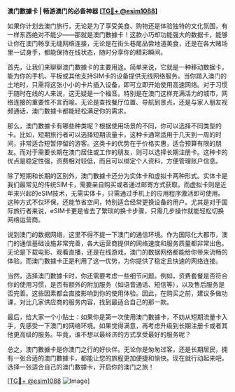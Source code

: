 **澳门數據卡 | 畅游澳门的必备神器 [[TG💪+ @esim1088](https://t.me/s/esim1088)]**

如果你计划去澳门旅行，无论是为了享受美食、购物还是体验独特的文化氛围，有一样东西绝对不能少——那就是澳门數據卡！这款小巧却功能强大的数据卡，能够让你在澳门畅享无缝网络连接，无论是在街头巷尾品尝地道美食，还是在各大赌场里一试身手，都能保持在线状态，随时分享你的精彩瞬间。

首先，让我们来聊聊澳门數據卡的主要用途。简单来说，它就是一种移动数据卡，能为你的手机、平板或其他支持SIM卡的设备提供无线网络服务。当你踏入澳门的土地时，只需将这张小小的卡片插入设备，即可立即开始使用高速网络。对于习惯于随时在线的人来说，这无疑是一个福音。特别是在澳门这样充满活力的城市，网络连接的重要性不言而喻。无论是查找餐厅位置、导航到景点，还是与家人朋友视频通话，澳门數據卡都能轻松满足你的需求。

那么，澳门數據卡有哪些种类呢？根据使用场景的不同，你可以选择不同类型的卡。比如，短期旅行者可以选择短期流量卡，这种卡通常适用于几天到一周的时间，非常适合短暂停留的游客。这类卡的优势在于价格实惠，适合预算有限的朋友。而对于需要长期在澳门居住或工作的朋友，则可以选择长期注册卡。这种卡的优点是稳定性强，资费相对较低，而且可以绑定个人资料，方便管理账户信息。

除了短期和长期的区别外，澳门數據卡还分为实体卡和虚拟卡两种形式。实体卡是我们最常见的传统SIM卡，需要亲自购买或者通过邮寄方式获取。而虚拟卡则是近年来兴起的eSIM技术，无需实体卡，只需通过手机上的应用程序激活即可使用。这种方式不仅环保，还能节省空间，特别适合经常更换设备的用户。尤其是对于国际旅行者来说，eSIM卡更是省去了繁琐的换卡步骤，只需几步操作就能轻松切换网络运营商。

说到澳门的数据网络，这里不得不提一下澳门的通信环境。作为国际化大都市，澳门的通信基础设施非常完善，各大运营商提供的网络速度和服务质量都非常出色。无论是下载电影、观看直播，还是在线游戏，澳门的数据网络都能给你带来流畅的体验。而澳门數據卡正是利用了这一优势，为你提供了稳定且快速的网络连接。

当然，选择澳门數據卡时，你还需要考虑一些细节问题。例如，资费套餐是否符合你的使用习惯，是否有额外的附加服务（如语音通话、短信等），以及售后服务是否完善。这些因素都会直接影响到你的使用体验。因此，在购买之前，建议多做功课，对比几家供应商的服务内容，找到最适合自己的那一款。

最后，给大家一个小贴士：如果你是第一次使用澳门數據卡，不妨从短期流量卡入手，先感受一下澳门的网络环境。如果觉得满意，再考虑升级到长期注册卡或者其他更高级的服务。毕竟，谁不想以最经济的方式享受最好的服务呢？

总之，澳门數據卡是你澳门之行的好伙伴。无论你是匆匆过客，还是长期居民，拥有一张合适的澳门數據卡，都能让您的旅程更加便捷和愉快。现在就行动起来吧，选择一张适合自己的澳门數據卡，开启你的澳门之旅！

[[TG💪+ @esim1088](https://t.me/s/esim1088) ![Image](https://i.postimg.cc/4NQfJmqS/Snipaste-2025-05-13-00-14-12.png)]